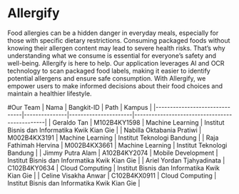 # Allergify
Food allergies can be a hidden danger in everyday meals, especially for those with specific dietary restrictions. Consuming packaged foods without knowing their allergen content may lead to severe health risks. That’s why understanding what we consume is essential for everyone’s safety and well-being. Allergify is here to help. Our application leverages AI and OCR technology to scan packaged food labels, making it easier to identify potential allergens and ensure safe consumption. With Allergify, we empower users to make informed decisions about their food choices and maintain a healthier lifestyle.

#Our Team
| Nama                          | Bangkit-ID    | Path                 | Kampus                                         |
|-------------------------------|---------------|----------------------|-----------------------------------------------|
| Geraldo Tan                   | M102B4KY1598  | Machine Learning     | Institut Bisnis dan Informatika Kwik Kian Gie |
| Nabilla Oktabania Pratiwi     | M002B4KX3191  | Machine Learning     | Institut Teknologi Bandung                    |
| Raja Fathimah Hervina         | M002B4KX3661  | Machine Learning     | Institut Teknologi Bandung                    |
| Jimmy Putra Alam              | A102B4KY2074  | Mobile Development   | Institut Bisnis dan Informatika Kwik Kian Gie |
| Ariel Yordan Tjahyadinata     | C102B4KY0634  | Cloud Computing      | Institut Bisnis dan Informatika Kwik Kian Gie |
| Celine Visakha Anwar          | C102B4KX0911  | Cloud Computing      | Institut Bisnis dan Informatika Kwik Kian Gie |

